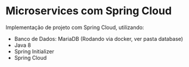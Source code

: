 # Microservices com Spring Cloud

Implementação de projeto com Spring Cloud, utilizando:

* Banco de Dados: MariaDB (Rodando via docker, ver pasta database)
* Java 8 
* Spring Initializer 
* Spring Cloud
